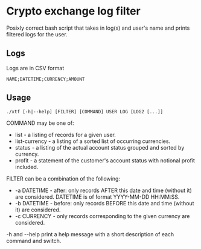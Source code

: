 # Crypto exchange log filter

Posixly correct bash script that takes in log(s) and user's name and prints filtered logs for the user. 

## Logs

Logs are in CSV format
```
NAME;DATETIME;CURRENCY;AMOUNT
```

## Usage
```
./xtf [-h|--help] [FILTER] [COMMAND] USER LOG [LOG2 [...]]
```
COMMAND may be one of:
- list - a listing of records for a given user.
- list-currency - a listing of a sorted list of occurring currencies.
- status - a listing of the actual account status grouped and sorted by currency.
- profit - a statement of the customer's account status with notional profit included.

FILTER can be a combination of the following:
- -a DATETIME - after: only records AFTER this date and time (without it) are considered. DATETIME is of format YYYY-MM-DD HH:MM:SS.
- -b DATETIME - before: only records BEFORE this date and time (without it) are considered.
- -c CURRENCY - only records corresponding to the given currency are considered.

-h and --help print a help message with a short description of each command and switch.
